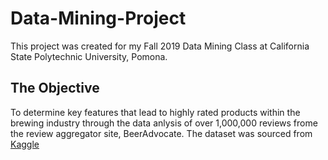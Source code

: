 # Data-Mining-Project

This project was created for my Fall 2019 Data Mining Class at California State Polytechnic University, Pomona.

## The Objective

To determine key features that lead to highly rated products within the brewing industry through the data anlysis 
of over 1,000,000 reviews frome the review aggregator site, BeerAdvocate. The dataset was sourced from [Kaggle](https://www.kaggle.com/rdoume/beerreviews)
